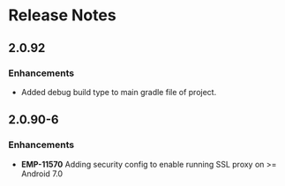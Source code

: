 # Release Notes

## 2.0.92

### Enhancements
- Added debug build type to main gradle file of project.

## 2.0.90-6

### Enhancements
- **EMP-11570** Adding security config to enable running SSL proxy on >= Android 7.0
